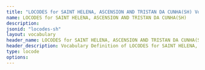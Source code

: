 ```yaml
---
title: "LOCODES for SAINT HELENA, ASCENSION AND TRISTAN DA CUNHA(SH) Vocabulary"
name: LOCODES for SAINT HELENA, ASCENSION AND TRISTAN DA CUNHA(SH) 
description: 
jsonid: "locodes-sh"
layout: vocabulary
header_name: LOCODES for SAINT HELENA, ASCENSION AND TRISTAN DA CUNHA(SH) JSON-LD Vocabulary
header_description: Vocabulary Definition of LOCODES for SAINT HELENA, ASCENSION AND TRISTAN DA CUNHA(SH) semantics in HTML format. JSON-LD format is available at [locodes-sh.jsonld](/vocabulary/locodes-sh.jsonld)
type: locode
options:
---
```

